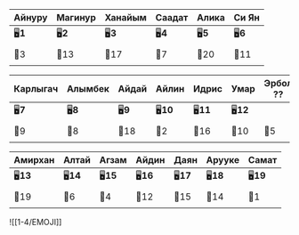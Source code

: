 | Айнуру   | Магинур  | Ханайым  | Саадат   | Алика    | Си Ян    |
| -------- | -------- | -------- | -------- | -------- | -------- |
| 🖥️**1** | 🖥️**2** | 🖥️**3** | 🖥️**4** | 🖥️**5** | 🖥️**6** |
|          |          |          |          |          |          |
| 🏫3      | 🏫13     | 🏫17     | 🏫7      | 🏫20     | 🏫11     |
|          |          |          |          |          |          |

| Карлыгач | Алымбек  | Айдай    | Айлин     | Идрис     | Умар      | Эрбол ?? |
| -------- | -------- | -------- | --------- | --------- | --------- | -------- |
| 🖥️**7** | 🖥️**8** | 🖥️**9** | 🖥️**10** | 🖥️**11** | 🖥️**12** |          |
|          |          |          |           |           |           |          |
| 🏫9      | 🏫8      | 🏫18     | 🏫2       | 🏫16      | 🏫10      | 🏫5      |
|          |          |          |           |           |           |          |

| Амирхан   | Алтай     | Агзам     | Айдин     | Даян      | Арууке    | Самат     |
| --------- | --------- | --------- | --------- | --------- | --------- | --------- |
| 🖥️**13** | 🖥️**14** | 🖥️**15** | 🖥️**16** | 🖥️**17** | 🖥️**18** | 🖥️**19** |
|           |           |           |           |           |           |           |
| 🏫19      | 🏫6       | 🏫4       | 🏫12      | 🏫15      | 🏫14      | 🏫1       |
|           |           |           |           |           |           |           |

![[1-4/EMOJI]]